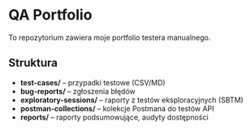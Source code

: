 # QA Portfolio

To repozytorium zawiera moje portfolio testera manualnego.

## Struktura
- **test-cases/** – przypadki testowe (CSV/MD)
- **bug-reports/** – zgłoszenia błędów
- **exploratory-sessions/** – raporty z testów eksploracyjnych (SBTM)
- **postman-collections/** – kolekcje Postmana do testów API
- **reports/** – raporty podsumowujące, audyty dostępności
